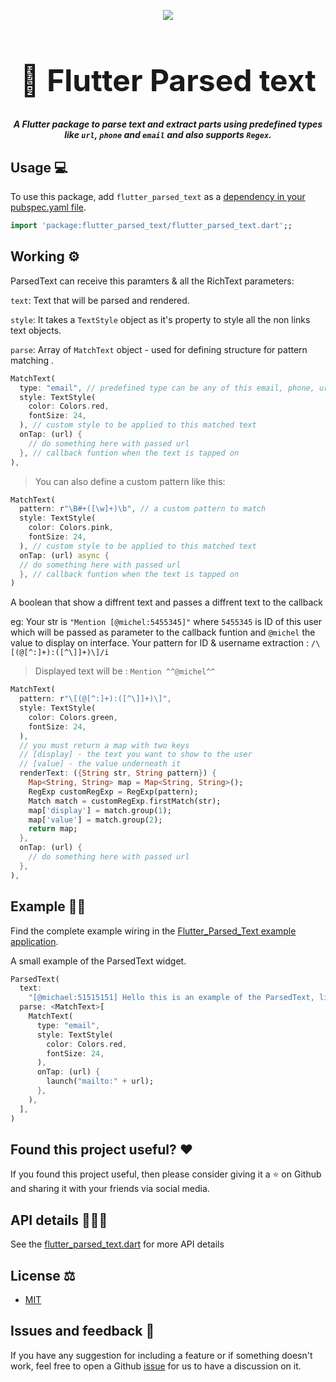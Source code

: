<p align="center">
  <img src="https://media.giphy.com/media/jO2LF6FB0CNNeTw2xh/giphy.gif" />
  <h1 align="center" style="font-size: 48px;">🔗 Flutter Parsed text</h1>
  <h5 align="center">
A Flutter package to parse text and extract parts using predefined types like <code>url</code>, <code>phone</code> and <code>email</code> and also supports <code>Regex</code>.</h5>
</p>


## Usage 💻

To use this package, add `flutter_parsed_text` as a [dependency in your pubspec.yaml file](https://flutter.io/platform-plugins/).

```dart
import 'package:flutter_parsed_text/flutter_parsed_text.dart';;
```

## Working ⚙️

ParsedText can receive this paramters & all the RichText parameters:

`text`: Text that will be parsed and rendered.

`style`: It takes a `TextStyle` object as it's property to style all the non links text objects.

`parse`: Array of `MatchText` object - used for defining structure for pattern matching .

```dart
MatchText(
  type: "email", // predefined type can be any of this email, phone, url or custom
  style: TextStyle(
    color: Colors.red,
    fontSize: 24,
  ), // custom style to be applied to this matched text
  onTap: (url) {
    // do something here with passed url
  }, // callback funtion when the text is tapped on
),
```

>You can also define a custom pattern like this:

```dart
MatchText(
  pattern: r"\B#+([\w]+)\b", // a custom pattern to match
  style: TextStyle(
    color: Colors.pink,
    fontSize: 24,
  ), // custom style to be applied to this matched text
  onTap: (url) async {
  // do something here with passed url
  }, // callback funtion when the text is tapped on
)
```

A boolean that show a diffrent text and passes a diffrent text to the callback

eg: Your str is `"Mention [@michel:5455345]"` where `5455345` is ID of this user which will be passed as parameter to the callback funtion and `@michel` the value to display on interface. Your pattern for ID & username extraction : `/\[(@[^:]+):([^\]]+)\]/i`

>Displayed text will be : `Mention ^^@michel^^`

```dart
MatchText(
  pattern: r"\[(@[^:]+):([^\]]+)\]",
  style: TextStyle(
    color: Colors.green,
    fontSize: 24,
  ),
  // you must return a map with two keys
  // [display] - the text you want to show to the user
  // [value] - the value underneath it
  renderText: ({String str, String pattern}) {
    Map<String, String> map = Map<String, String>();
    RegExp customRegExp = RegExp(pattern);
    Match match = customRegExp.firstMatch(str);
    map['display'] = match.group(1);
    map['value'] = match.group(2);
    return map;
  },
  onTap: (url) {
    // do something here with passed url
  },
),
```

## Example ✍🏻

Find the complete example wiring in the [Flutter_Parsed_Text example application](https://github.com/fayeed/flutter_parsed_text/blob/master/example/lib/main.dart).

A small example of the ParsedText widget.

```dart
ParsedText(
  text:
    "[@michael:51515151] Hello this is an example of the ParsedText, links like http://www.google.com or http://www.facebook.com are clickable and phone number 444-555-6666 can call too. But you can also do more with this package, for example Bob will change style and David too. foo@gmail.com And the magic number is 42! #react #react-native",
  parse: <MatchText>[
    MatchText(
      type: "email",
      style: TextStyle(
        color: Colors.red,
        fontSize: 24,
      ),
      onTap: (url) {
        launch("mailto:" + url);
      },
    ),
  ],
)
```

## Found this project useful? ❤️
If you found this project useful, then please consider giving it a ⭐️ on Github and sharing it with your friends via social media.

## API details 👨🏻‍💻

See the [flutter_parsed_text.dart](https://github.com/fayeed/flutter_parsed_text/blob/master/lib/flutter_parsed_text.dart) for more API details

## License ⚖️
- [MIT](https://github.com/fayeed/dash_chat/blob/master/LICENSE)

## Issues and feedback 💭

If you have any suggestion for including a feature or if something doesn't work, feel free to open a Github [issue](https://github.com/fayeed/flutter_parsed_text/issues) for us to have a discussion on it.

